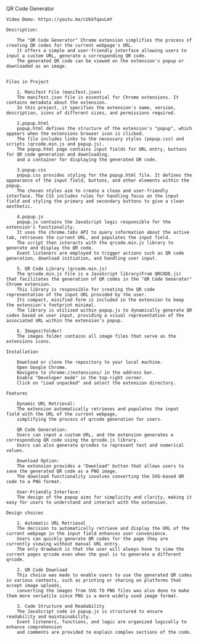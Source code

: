 QR Code Generator

    Video Demo: https://youtu.be/cUkXfqavLmY

    Description:

        The "QR Code Generator" Chrome extension simplifies the process of creating QR codes for the current webpage's URL.
        It offers a simple and user-friendly interface allowing users to input a custom URL, generate a corresponding QR code.
        The generated QR code can be viewed on the extension's popup or downloaded as an image.


    Files in Project

        1. Manifest File (manifest.json)
        The manifest.json file is essential for Chrome extensions. It contains metadata about the extension.
        In this project, it specifies the extension's name, version, description, icons of different sizes, and permissions required.

        2.popup.html
        popup.html defines the structure of the extension's "popup", which appears when the extensions browser icon is clicked.
        The file includes links to the necessary styles (popup.css) and scripts (qrcode.min.js and popup.js).
        The popup.html page contains input fields for URL entry, buttons for QR code generation and downloading,
        and a container for displaying the generated QR code.

        3.popup.css
        popup.css provides styling for the popup.html file. It defines the appearance of the input field, buttons, and other elements within the popup.
        The chosen styles aim to create a clean and user-friendly interface. The CSS includes rules for handling focus on the input field and styling the primary and secondary buttons to give a clean aesthetic.

        4.popup.js
        popup.js contains the JavaScript logic responsible for the extension's functionality.
        It uses the chrome.tabs API to query information about the active tab, retrieves the current URL, and populates the input field.
        The script then interacts with the qrcode.min.js library to generate and display the QR code.
        Event listeners are employed to trigger actions such as QR code generation, download initiation, and handling user input.

        5. QR Code Library (qrcode.min.js)
        The qrcode.min.js file is a JavaScript library(From QRCODE.js) that facilitates the generation of QR codes in the "QR Code Generator" Chrome extension.
        This library is responsible for creating the QR code representation of the input URL provided by the user.
        Its compact, minified form is included in the extension to keep the extension's footprint minimal.
        The library is utilized within popup.js to dynamically generate QR codes based on user input, providing a visual representation of the associated URL within the extension's popup.

        6. Images(folder)
        The images folder contains all image files that serve as the extensions icons.
        
    Installation

        Download or clone the repository to your local machine.
        Open Google Chrome.
        Navigate to chrome://extensions/ in the address bar.
        Enable "Developer mode" in the top-right corner.
        Click on "Load unpacked" and select the extension directory.

    Features

        Dynamic URL Retrieval:
        The extension automatically retrieves and populates the input field with the URL of the current webpage,
        simplifying the process of qrcode generation for users.

        QR Code Generation:
        Users can input a custom URL, and the extension generates a corresponding QR code using the qrcode.js library.
        Users can also generate qrcodes to represent text and numerical values.

        Download Option:
        The extension provides a "Download" button that allows users to save the generated QR code as a PNG image.
        The download functionality involves converting the SVG-based QR code to a PNG format.

        User-Friendly Interface:
        The design of the popup aims for simplicity and clarity, making it easy for users to understand and interact with the extension.

    Design choices

        1. Automatic URL Retrieval
        The decision to automatically retrieve and display the URL of the current webpage in the input field enhances user convenience.
        Users can quickly generate QR codes for the page they are currently viewing without manual URL entry. 
        The only drawback is that the user will always have to view the current pages qrcode even when the goal is to generate a different qrcode.

        2. QR Code Download
        This choice was made to enable users to use the generated QR codes in various contexts, such as printing or sharing on platforms that accept image uploads, 
        converting the images from SVG TO PNG files was also done to make them more versatile since PNG is a more widely used image format.

        3. Code Structure and Readability
        The JavaScript code in popup.js is structured to ensure readability and maintainability.
        Event listeners, functions, and logic are organized logically to enhance comprehension  
        and comments are provided to explain complex sections of the code.
